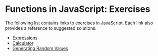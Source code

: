 # Functions in JavaScript: Exercises

The following list contains links to exercises in JavaScript. Each link also provides a reference to suggested solutions.
- [Expressions](https://jsfiddle.net/joseortiz/83k5cdp4/)
- [Calculator](https://jsfiddle.net/joseortiz/4j7o8a2u/)
- [Generating Random Values](https://jsfiddle.net/joseortiz/Lf0ycs4u/)

